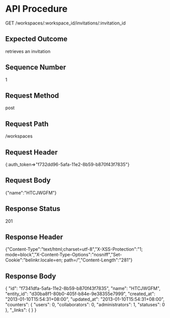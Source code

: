 # API Procedure
GET /workspaces/:workspace_id/invitations/:invitation_id
## Expected Outcome
retrieves an invitation
## Sequence Number
1
## Request Method
post
## Request Path
/workspaces
## Request Header
{:auth_token=>"f732dd96-5afa-11e2-8b59-b870f43f7835"}
## Request Body
{"name":"HTCJWGFM"}

## Response Status
201
## Response Header
{"Content-Type":"text/html;charset=utf-8","X-XSS-Protection":"1; mode=block","X-Content-Type-Options":"nosniff","Set-Cookie":"belinkr.locale=en; path=/","Content-Length":"281"}

## Response Body
{
  "id": "f7341dfa-5afa-11e2-8b59-b870f43f7835",
  "name": "HTCJWGFM",
  "entity_id": "d30ba8f1-80b0-405f-b84e-9e38355e7999",
  "created_at": "2013-01-10T15:54:31+08:00",
  "updated_at": "2013-01-10T15:54:31+08:00",
  "counters": {
    "users": 0,
    "collaborators": 0,
    "administrators": 1,
    "statuses": 0
  },
  "_links": {
  }
}
